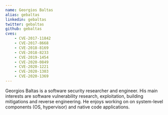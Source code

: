 ```yaml
---
name: Georgios Baltas
alias: gebaltas
linkedin: gebaltas
twitter: gebaltas
github: gebaltas
cves:
    - CVE-2017-11842
    - CVE-2017-8668
    - CVE-2018-8169
    - CVE-2018-8233
    - CVE-2019-1454
    - CVE-2020-0849
    - CVE-2020-1221
    - CVE-2020-1303
    - CVE-2020-1369
---
```

Georgios Baltas is a software security researcher and engineer. His main interests are software vulnerability research, exploitation, building mitigations and reverse engineering. He enjoys working on on system-level components (OS, hypervisor) and native code applications.